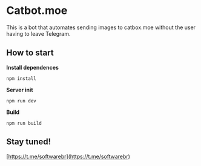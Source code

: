 # Catbot.moe

This is a bot that automates sending images to catbox.moe without the user having to leave Telegram.

## How to start

**Install dependences**

`npm install`


**Server init**

`npm run dev`


**Build**

`npm run build`

## Stay tuned!
[https://t.me/softwarebr](https://t.me/softwarebr)
